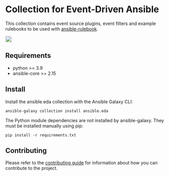 # Collection for Event-Driven Ansible

This collection contains event source plugins, event filters and example rulebooks to be used with [ansible-rulebook](https://ansible-rulebook.readthedocs.io/en/stable/).

<a href="https://github.com/ansible/event-driven-ansible/actions?workflow=tox"><img height="20px" src="https://github.com/ansible/event-driven-ansible/actions/workflows/tox.yml/badge.svg?event=schedule"/> </a>

## Requirements

* python >= 3.9
* ansible-core >= 2.15

## Install

Install the ansible.eda collection with the Ansible Galaxy CLI:

```shell
ansible-galaxy collection install ansible.eda
```

The Python module dependencies are not installed by ansible-galaxy. They must be installed manually using pip:

```shell
pip install -r requirements.txt
```

## Contributing

Please refer to the [contributing guide](./CONTRIBUTING.md) for information about how you can contribute to the project.
